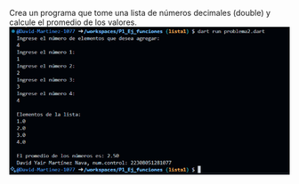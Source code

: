 Crea un programa que tome una lista de números decimales (double) y calcule el promedio de los valores.
![alt text](image-4.png)